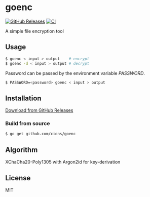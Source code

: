 # goenc

[![GitHub Releases](https://img.shields.io/github/downloads/cions/goenc/latest/total?logo=github)](https://github.com/cions/goenc/releases)
[![CI](https://github.com/cions/goenc/workflows/CI/badge.svg)](https://github.com/cions/goenc/actions)

A simple file encryption tool

## Usage

```sh
$ goenc < input > output    # encrypt
$ goenc -d < input > output # decrypt
```

Password can be passed by the environment variable *PASSWORD*.

```sh
$ PASSWORD=<password> goenc < input > output
```

## Installation

[Download from GitHub Releases](https://github.com/cions/goenc/releases)

### Build from source

```sh
$ go get github.com/cions/goenc
```

## Algorithm

XChaCha20-Poly1305 with Argon2id for key-derivation

## License

MIT
